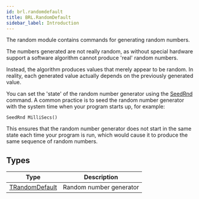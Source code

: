 ```yaml
---
id: brl.randomdefault
title: BRL.RandomDefault
sidebar_label: Introduction
---
```



The random module contains commands for generating random numbers.

The numbers generated are not really random, as without special hardware support a software algorithm cannot produce 'real' random numbers.

Instead, the algorithm produces values that merely appear to be random. In reality, each generated value actually depends on the previously generated value.

You can set the 'state' of the random number generator using the [SeedRnd](../../brl/brl.randomdefault/trandomdefault/#method-seedrndseedint) command. A common practice is to seed the random number generator with the system time when your program starts up, for example:
```blitzmax
SeedRnd MilliSecs()
```
This ensures that the random number generator does not start in the same state each time your program is run, which would cause it to produce the same sequence of random numbers.


## Types
| Type | Description |
|---|---|
| [TRandomDefault](../../brl/brl.randomdefault/trandomdefault) | Random number generator |

